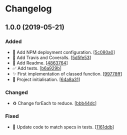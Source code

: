 # Changelog

<a name="1.0.0"></a>
## 1.0.0 (2019-05-21)

### Added
- 🚀 Add NPM deployment configuration. [[5c080a0](https://github.com/mathieutu/classed-components/commit/5c080a0c114b294ec5530abb8d0d550d6769dcd1)]
-  👷 Add Travis and Coveralls. [[5d5fe53](https://github.com/mathieutu/classed-components/commit/5d5fe5366e8599f5e2b6ebdb2886f7b7a2f35baf)]
- 📝 Add Readme. [[4863764](https://github.com/mathieutu/classed-components/commit/4863764b6b48d724c7bddd0990655c5067e42f93)]
- ✅ Add tests. [[b6a929b](https://github.com/mathieutu/classed-components/commit/b6a929b40b271eb4a4c722d7bb3d8f6467b52380)]
- ✨ First implementation of classed function. [[99778ff](https://github.com/mathieutu/classed-components/commit/99778ffbb0405a672522f65f3f911daa9fe8f961)]
- 🎉 Project initialisation. [[64a8a31](https://github.com/mathieutu/classed-components/commit/64a8a318d40324dbff392bd290634bcce4b315ae)]

### Changed

- ♻️ Change forEach to reduce. [[bbb44dc](https://github.com/mathieutu/classed-components/commit/bbb44dc0bada7b43d4ef9acb19202c71a994e38f)]

### Fixed

- 💚 Update code to match specs in tests. [[1161ddb](https://github.com/mathieutu/classed-components/commit/1161ddb039626716685351a9b74f1cf8d5b9bd88)]


